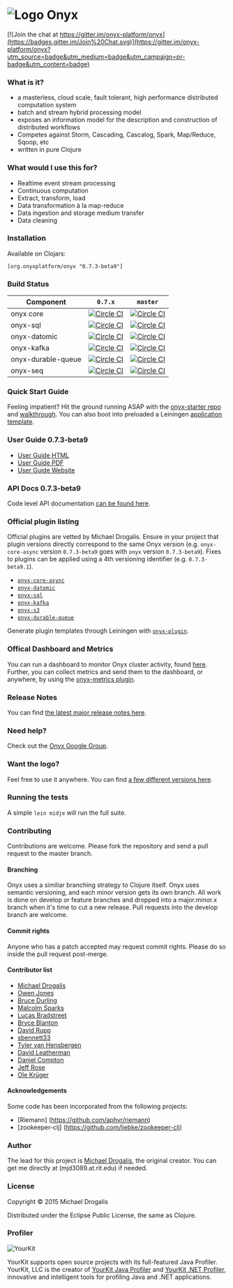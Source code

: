 # ![Logo](http://i.imgur.com/zdlOSZD.png?1) Onyx

[![Join the chat at https://gitter.im/onyx-platform/onyx](https://badges.gitter.im/Join%20Chat.svg)](https://gitter.im/onyx-platform/onyx?utm_source=badge&utm_medium=badge&utm_campaign=pr-badge&utm_content=badge)

### What is it?

- a masterless, cloud scale, fault tolerant, high performance distributed computation system
- batch and stream hybrid processing model
- exposes an information model for the description and construction of distributed workflows
- Competes against Storm, Cascading, Cascalog, Spark, Map/Reduce, Sqoop, etc
- written in pure Clojure

### What would I use this for?

- Realtime event stream processing
- Continuous computation 
- Extract, transform, load
- Data transformation à la map-reduce
- Data ingestion and storage medium transfer
- Data cleaning

### Installation

Available on Clojars:

```
[org.onyxplatform/onyx "0.7.3-beta9"]
```

### Build Status

Component | `0.7.x`| `master`
----------|--------|--------
onyx core | [![Circle CI](https://circleci.com/gh/onyx-platform/onyx/tree/0.7.x.svg?style=svg)](https://circleci.com/gh/onyx-platform/onyx/tree/0.7.x) | [![Circle CI](https://circleci.com/gh/onyx-platform/onyx/tree/master.svg?style=svg)](https://circleci.com/gh/onyx-platform/onyx/tree/master)
onyx-sql  | [![Circle CI](https://circleci.com/gh/onyx-platform/onyx-sql/tree/0.7.x.svg?style=svg)](https://circleci.com/gh/onyx-platform/onyx-sql/tree/0.7.x) | [![Circle CI](https://circleci.com/gh/onyx-platform/onyx-sql/tree/master.svg?style=svg)](https://circleci.com/gh/onyx-platform/onyx-sql/tree/master)
onyx-datomic  | [![Circle CI](https://circleci.com/gh/onyx-platform/onyx-datomic/tree/0.7.x.svg?style=svg)](https://circleci.com/gh/onyx-platform/onyx-datomic/tree/0.7.x) | [![Circle CI](https://circleci.com/gh/onyx-platform/onyx-datomic/tree/master.svg?style=svg)](https://circleci.com/gh/onyx-platform/onyx-datomic/tree/master)
onyx-kafka| [![Circle CI](https://circleci.com/gh/onyx-platform/onyx-kafka/tree/0.7.x.svg?style=svg)](https://circleci.com/gh/onyx-platform/onyx-kafka/tree/0.7.x) | [![Circle CI](https://circleci.com/gh/onyx-platform/onyx-kafka/tree/master.svg?style=svg)](https://circleci.com/gh/onyx-platform/onyx-kafka/tree/master)
onyx-durable-queue| [![Circle CI](https://circleci.com/gh/onyx-platform/onyx-durable-queue/tree/0.7.x.svg?style=svg)](https://circleci.com/gh/onyx-platform/onyx-durable-queue/tree/0.7.x) | [![Circle CI](https://circleci.com/gh/onyx-platform/onyx-durable-queue/tree/master.svg?style=svg)](https://circleci.com/gh/onyx-platform/onyx-durable-queue/tree/master)
onyx-seq| [![Circle CI](https://circleci.com/gh/onyx-platform/onyx-durable-queue/tree/0.7.x.svg?style=svg)](https://circleci.com/gh/onyx-platform/onyx-seq/tree/0.7.x) | [![Circle CI](https://circleci.com/gh/onyx-platform/onyx-seq/tree/master.svg?style=svg)](https://circleci.com/gh/onyx-platform/onyx-seq/tree/master)

### Quick Start Guide

Feeling impatient? Hit the ground running ASAP with the [onyx-starter repo](https://github.com/onyx-platform/onyx-starter) and [walkthrough](https://github.com/onyx-platform/onyx-starter/blob/0.7.x/WALKTHROUGH.md). You can also boot into preloaded a Leiningen [application template](https://github.com/onyx-platform/onyx-template).

### User Guide 0.7.3-beta9

- [User Guide HTML](http://onyx-platform.gitbooks.io/onyx/content/)
- [User Guide PDF](https://www.gitbook.com/download/pdf/book/onyx-platform/onyx)
- [User Guide Website](http://onyx-platform.gitbooks.io/onyx)

### API Docs 0.7.3-beta9

Code level API documentation [can be found here](http://www.onyxplatform.org/api/0.7.3-beta9).

### Official plugin listing

Official plugins are vetted by Michael Drogalis. Ensure in your project that plugin versions directly correspond to the same Onyx version (e.g. `onyx-core-async` version `0.7.3-beta9` goes with `onyx` version `0.7.3-beta9`). Fixes to plugins can be applied using a 4th versioning identifier (e.g. `0.7.3-beta9.1`).

- [`onyx-core-async`](doc/user-guide/core-async-plugin.md)
- [`onyx-datomic`](https://github.com/onyx-platform/onyx-datomic)
- [`onyx-sql`](https://github.com/onyx-platform/onyx-sql)
- [`onyx-kafka`](https://github.com/onyx-platform/onyx-kafka)
- [`onyx-s3`](https://github.com/onyx-platform/onyx-s3)
- [`onyx-durable-queue`](https://github.com/onyx-platform/onyx-durable-queue)

Generate plugin templates through Leiningen with [`onyx-plugin`](https://github.com/onyx-platform/onyx-plugin).

### Offical Dashboard and Metrics

You can run a dashboard to monitor Onyx cluster activity, found [here](https://github.com/lbradstreet/onyx-dashboard). Further, you can collect metrics and send them to the dashboard, or anywhere, by using the [onyx-metrics plugin](https://github.com/onyx-platform/onyx-metrics).

### Release Notes

You can find [the latest major release notes here](doc/release-notes/0.7.0.md).

### Need help?

Check out the [Onyx Google Group](https://groups.google.com/forum/#!forum/onyx-user).

### Want the logo?

Feel free to use it anywhere. You can find [a few different versions here](https://github.com/onyx-platform/onyx/tree/0.7.x/resources/logo).

### Running the tests

A simple `lein midje` will run the full suite.

### Contributing

Contributions are welcome. Please fork the repository and send a pull request to the master branch.

#### Branching

Onyx uses a similiar branching strategy to Clojure itself. Onyx uses semantic versioning, and each minor version gets its own branch. All work is done on develop or feature branches and dropped into a major.minor.x branch when it's time to cut a new release. Pull requests into the develop branch are welcome.

#### Commit rights

Anyone who has a patch accepted may request commit rights. Please do so inside the pull request post-merge.

#### Contributor list

- [Michael Drogalis](https://github.com/MichaelDrogalis)
- [Owen Jones](https://github.com/owengalenjones)
- [Bruce Durling](https://github.com/otfrom)
- [Malcolm Sparks](https://github.com/malcolmsparks)
- [Lucas Bradstreet](https://github.com/lbradstreet)
- [Bryce Blanton](https://github.com/bblanton)
- [David Rupp](https://github.com/davidrupp)
- [sbennett33](https://github.com/sbennett33)
- [Tyler van Hensbergen](https://github.com/tvanhens)
- [David Leatherman](https://github.com/leathekd)
- [Daniel Compton](https://github.com/danielcompton)
- [Jeff Rose](https://github.com/rosejn)
- [Ole Krüger](https://github.com/dignati)

#### Acknowledgements

Some code has been incorporated from the following projects:

- [Riemann] (https://github.com/aphyr/riemann)
- [zookeeper-clj] (https://github.com/liebke/zookeeper-clj)

### Author

The lead for this project is [Michael Drogalis](https://twitter.com/MichaelDrogalis), the original creator. You can get me directly at (mjd3089.at.rit.edu) if needed.

### License

Copyright © 2015 Michael Drogalis

Distributed under the Eclipse Public License, the same as Clojure.

### Profiler

![YourKit](https://raw.githubusercontent.com/onyx-platform/onyx/master/resources/logo/yourkit.png)

YourKit supports open source projects with its full-featured Java Profiler.
YourKit, LLC is the creator of <a href="https://www.yourkit.com/java/profiler/index.jsp">YourKit Java Profiler</a>
and <a href="https://www.yourkit.com/.net/profiler/index.jsp">YourKit .NET Profiler</a>,
innovative and intelligent tools for profiling Java and .NET applications.
